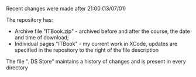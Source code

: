 Recent changes were made after 21:00 (13/07/01)

The repository has:
- Archive file "ITBook.zip" - archived before and after the course, the date and time of download;
- Individual pages "ITBook" - my current work in XCode, updates are specified in the repository to the right of the file description

The file ". DS Store" maintains a history of changes and is present in every directory
